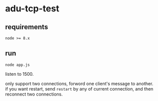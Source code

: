 # adu-tcp-test

## requirements
`node >= 8.x`

## run
`node app.js`

listen to 1500.

only support two connections, forword one client's message to another.  
if you want restart, send `restart` by any of current connection, and then reconnect two connections.

